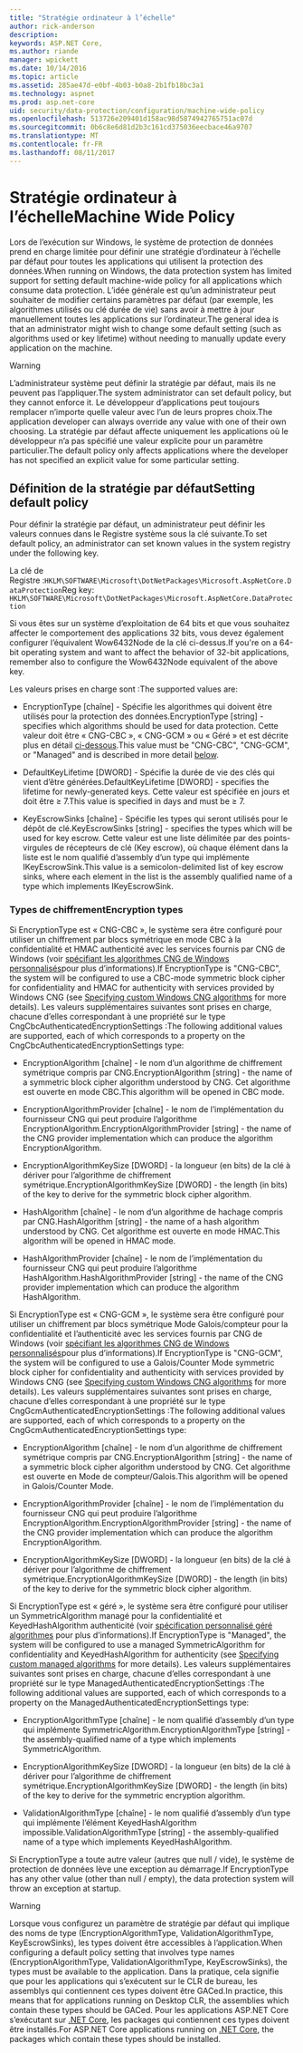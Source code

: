 ```yaml
---
title: "Stratégie ordinateur à l’échelle"
author: rick-anderson
description: 
keywords: ASP.NET Core,
ms.author: riande
manager: wpickett
ms.date: 10/14/2016
ms.topic: article
ms.assetid: 285ae47d-e0bf-4b03-b0a8-2b1fb18bc3a1
ms.technology: aspnet
ms.prod: asp.net-core
uid: security/data-protection/configuration/machine-wide-policy
ms.openlocfilehash: 513726e209401d158ac98d5874942765751ac07d
ms.sourcegitcommit: 0b6c8e6d81d2b3c161cd375036eecbace46a9707
ms.translationtype: MT
ms.contentlocale: fr-FR
ms.lasthandoff: 08/11/2017
---
```

# <a name="machine-wide-policy"></a><span data-ttu-id="485a4-103">Stratégie ordinateur à l’échelle</span><span class="sxs-lookup"><span data-stu-id="485a4-103">Machine Wide Policy</span></span>

<a name=data-protection-configuration-machinewidepolicy></a>

<span data-ttu-id="485a4-104">Lors de l’exécution sur Windows, le système de protection de données prend en charge limitée pour définir une stratégie d’ordinateur à l’échelle par défaut pour toutes les applications qui utilisent la protection des données.</span><span class="sxs-lookup"><span data-stu-id="485a4-104">When running on Windows, the data protection system has limited support for setting default machine-wide policy for all applications which consume data protection.</span></span> <span data-ttu-id="485a4-105">L’idée générale est qu’un administrateur peut souhaiter de modifier certains paramètres par défaut (par exemple, les algorithmes utilisés ou clé durée de vie) sans avoir à mettre à jour manuellement toutes les applications sur l’ordinateur.</span><span class="sxs-lookup"><span data-stu-id="485a4-105">The general idea is that an administrator might wish to change some default setting (such as algorithms used or key lifetime) without needing to manually update every application on the machine.</span></span>

>[!WARNING]
> <span data-ttu-id="485a4-106">L’administrateur système peut définir la stratégie par défaut, mais ils ne peuvent pas l’appliquer.</span><span class="sxs-lookup"><span data-stu-id="485a4-106">The system administrator can set default policy, but they cannot enforce it.</span></span> <span data-ttu-id="485a4-107">Le développeur d’applications peut toujours remplacer n’importe quelle valeur avec l’un de leurs propres choix.</span><span class="sxs-lookup"><span data-stu-id="485a4-107">The application developer can always override any value with one of their own choosing.</span></span> <span data-ttu-id="485a4-108">La stratégie par défaut affecte uniquement les applications où le développeur n’a pas spécifié une valeur explicite pour un paramètre particulier.</span><span class="sxs-lookup"><span data-stu-id="485a4-108">The default policy only affects applications where the developer has not specified an explicit value for some particular setting.</span></span>

## <a name="setting-default-policy"></a><span data-ttu-id="485a4-109">Définition de la stratégie par défaut</span><span class="sxs-lookup"><span data-stu-id="485a4-109">Setting default policy</span></span>

<span data-ttu-id="485a4-110">Pour définir la stratégie par défaut, un administrateur peut définir les valeurs connues dans le Registre système sous la clé suivante.</span><span class="sxs-lookup"><span data-stu-id="485a4-110">To set default policy, an administrator can set known values in the system registry under the following key.</span></span>

<span data-ttu-id="485a4-111">La clé de Registre :`HKLM\SOFTWARE\Microsoft\DotNetPackages\Microsoft.AspNetCore.DataProtection`</span><span class="sxs-lookup"><span data-stu-id="485a4-111">Reg key: `HKLM\SOFTWARE\Microsoft\DotNetPackages\Microsoft.AspNetCore.DataProtection`</span></span>

<span data-ttu-id="485a4-112">Si vous êtes sur un système d’exploitation de 64 bits et que vous souhaitez affecter le comportement des applications 32 bits, vous devez également configurer l’équivalent Wow6432Node de la clé ci-dessus.</span><span class="sxs-lookup"><span data-stu-id="485a4-112">If you're on a 64-bit operating system and want to affect the behavior of 32-bit applications, remember also to configure the Wow6432Node equivalent of the above key.</span></span>

<span data-ttu-id="485a4-113">Les valeurs prises en charge sont :</span><span class="sxs-lookup"><span data-stu-id="485a4-113">The supported values are:</span></span>

* <span data-ttu-id="485a4-114">EncryptionType [chaîne] - Spécifie les algorithmes qui doivent être utilisés pour la protection des données.</span><span class="sxs-lookup"><span data-stu-id="485a4-114">EncryptionType [string] - specifies which algorithms should be used for data protection.</span></span> <span data-ttu-id="485a4-115">Cette valeur doit être « CNG-CBC », « CNG-GCM » ou « Géré » et est décrite plus en détail [ci-dessous](#data-protection-encryption-types).</span><span class="sxs-lookup"><span data-stu-id="485a4-115">This value must be "CNG-CBC", "CNG-GCM", or "Managed" and is described in more detail [below](#data-protection-encryption-types).</span></span>

* <span data-ttu-id="485a4-116">DefaultKeyLifetime [DWORD] - Spécifie la durée de vie des clés qui vient d’être générées.</span><span class="sxs-lookup"><span data-stu-id="485a4-116">DefaultKeyLifetime [DWORD] - specifies the lifetime for newly-generated keys.</span></span> <span data-ttu-id="485a4-117">Cette valeur est spécifiée en jours et doit être ≥ 7.</span><span class="sxs-lookup"><span data-stu-id="485a4-117">This value is specified in days and must be ≥ 7.</span></span>

* <span data-ttu-id="485a4-118">KeyEscrowSinks [chaîne] - Spécifie les types qui seront utilisés pour le dépôt de clé.</span><span class="sxs-lookup"><span data-stu-id="485a4-118">KeyEscrowSinks [string] - specifies the types which will be used for key escrow.</span></span> <span data-ttu-id="485a4-119">Cette valeur est une liste délimitée par des points-virgules de récepteurs de clé (Key escrow), où chaque élément dans la liste est le nom qualifié d’assembly d’un type qui implémente IKeyEscrowSink.</span><span class="sxs-lookup"><span data-stu-id="485a4-119">This value is a semicolon-delimited list of key escrow sinks, where each element in the list is the assembly qualified name of a type which implements IKeyEscrowSink.</span></span>

<a name=data-protection-encryption-types></a>

### <a name="encryption-types"></a><span data-ttu-id="485a4-120">Types de chiffrement</span><span class="sxs-lookup"><span data-stu-id="485a4-120">Encryption types</span></span>

<span data-ttu-id="485a4-121">Si EncryptionType est « CNG-CBC », le système sera être configuré pour utiliser un chiffrement par blocs symétrique en mode CBC à la confidentialité et HMAC authenticité avec les services fournis par CNG de Windows (voir [spécifiant les algorithmes CNG de Windows personnalisés](overview.md#data-protection-changing-algorithms-cng)pour plus d’informations).</span><span class="sxs-lookup"><span data-stu-id="485a4-121">If EncryptionType is "CNG-CBC", the system will be configured to use a CBC-mode symmetric block cipher for confidentiality and HMAC for authenticity with services provided by Windows CNG (see [Specifying custom Windows CNG algorithms](overview.md#data-protection-changing-algorithms-cng) for more details).</span></span> <span data-ttu-id="485a4-122">Les valeurs supplémentaires suivantes sont prises en charge, chacune d’elles correspondant à une propriété sur le type CngCbcAuthenticatedEncryptionSettings :</span><span class="sxs-lookup"><span data-stu-id="485a4-122">The following additional values are supported, each of which corresponds to a property on the CngCbcAuthenticatedEncryptionSettings type:</span></span>

* <span data-ttu-id="485a4-123">EncryptionAlgorithm [chaîne] - le nom d’un algorithme de chiffrement symétrique compris par CNG.</span><span class="sxs-lookup"><span data-stu-id="485a4-123">EncryptionAlgorithm [string] - the name of a symmetric block cipher algorithm understood by CNG.</span></span> <span data-ttu-id="485a4-124">Cet algorithme est ouverte en mode CBC.</span><span class="sxs-lookup"><span data-stu-id="485a4-124">This algorithm will be opened in CBC mode.</span></span>

* <span data-ttu-id="485a4-125">EncryptionAlgorithmProvider [chaîne] - le nom de l’implémentation du fournisseur CNG qui peut produire l’algorithme EncryptionAlgorithm.</span><span class="sxs-lookup"><span data-stu-id="485a4-125">EncryptionAlgorithmProvider [string] - the name of the CNG provider implementation which can produce the algorithm EncryptionAlgorithm.</span></span>

* <span data-ttu-id="485a4-126">EncryptionAlgorithmKeySize [DWORD] - la longueur (en bits) de la clé à dériver pour l’algorithme de chiffrement symétrique.</span><span class="sxs-lookup"><span data-stu-id="485a4-126">EncryptionAlgorithmKeySize [DWORD] - the length (in bits) of the key to derive for the symmetric block cipher algorithm.</span></span>

* <span data-ttu-id="485a4-127">HashAlgorithm [chaîne] - le nom d’un algorithme de hachage compris par CNG.</span><span class="sxs-lookup"><span data-stu-id="485a4-127">HashAlgorithm [string] - the name of a hash algorithm understood by CNG.</span></span> <span data-ttu-id="485a4-128">Cet algorithme est ouverte en mode HMAC.</span><span class="sxs-lookup"><span data-stu-id="485a4-128">This algorithm will be opened in HMAC mode.</span></span>

* <span data-ttu-id="485a4-129">HashAlgorithmProvider [chaîne] - le nom de l’implémentation du fournisseur CNG qui peut produire l’algorithme HashAlgorithm.</span><span class="sxs-lookup"><span data-stu-id="485a4-129">HashAlgorithmProvider [string] - the name of the CNG provider implementation which can produce the algorithm HashAlgorithm.</span></span>

<span data-ttu-id="485a4-130">Si EncryptionType est « CNG-GCM », le système sera être configuré pour utiliser un chiffrement par blocs symétrique Mode Galois/compteur pour la confidentialité et l’authenticité avec les services fournis par CNG de Windows (voir [spécifiant les algorithmes CNG de Windows personnalisés](overview.md#data-protection-changing-algorithms-cng)pour plus d’informations).</span><span class="sxs-lookup"><span data-stu-id="485a4-130">If EncryptionType is "CNG-GCM", the system will be configured to use a Galois/Counter Mode symmetric block cipher for confidentiality and authenticity with services provided by Windows CNG (see [Specifying custom Windows CNG algorithms](overview.md#data-protection-changing-algorithms-cng) for more details).</span></span> <span data-ttu-id="485a4-131">Les valeurs supplémentaires suivantes sont prises en charge, chacune d’elles correspondant à une propriété sur le type CngGcmAuthenticatedEncryptionSettings :</span><span class="sxs-lookup"><span data-stu-id="485a4-131">The following additional values are supported, each of which corresponds to a property on the CngGcmAuthenticatedEncryptionSettings type:</span></span>

* <span data-ttu-id="485a4-132">EncryptionAlgorithm [chaîne] - le nom d’un algorithme de chiffrement symétrique compris par CNG.</span><span class="sxs-lookup"><span data-stu-id="485a4-132">EncryptionAlgorithm [string] - the name of a symmetric block cipher algorithm understood by CNG.</span></span> <span data-ttu-id="485a4-133">Cet algorithme est ouverte en Mode de compteur/Galois.</span><span class="sxs-lookup"><span data-stu-id="485a4-133">This algorithm will be opened in Galois/Counter Mode.</span></span>

* <span data-ttu-id="485a4-134">EncryptionAlgorithmProvider [chaîne] - le nom de l’implémentation du fournisseur CNG qui peut produire l’algorithme EncryptionAlgorithm.</span><span class="sxs-lookup"><span data-stu-id="485a4-134">EncryptionAlgorithmProvider [string] - the name of the CNG provider implementation which can produce the algorithm EncryptionAlgorithm.</span></span>

* <span data-ttu-id="485a4-135">EncryptionAlgorithmKeySize [DWORD] - la longueur (en bits) de la clé à dériver pour l’algorithme de chiffrement symétrique.</span><span class="sxs-lookup"><span data-stu-id="485a4-135">EncryptionAlgorithmKeySize [DWORD] - the length (in bits) of the key to derive for the symmetric block cipher algorithm.</span></span>

<span data-ttu-id="485a4-136">Si EncryptionType est « géré », le système sera être configuré pour utiliser un SymmetricAlgorithm managé pour la confidentialité et KeyedHashAlgorithm authenticité (voir [spécification personnalisé géré algorithmes](overview.md#data-protection-changing-algorithms-custom-managed) pour plus d’informations).</span><span class="sxs-lookup"><span data-stu-id="485a4-136">If EncryptionType is "Managed", the system will be configured to use a managed SymmetricAlgorithm for confidentiality and KeyedHashAlgorithm for authenticity (see [Specifying custom managed algorithms](overview.md#data-protection-changing-algorithms-custom-managed) for more details).</span></span> <span data-ttu-id="485a4-137">Les valeurs supplémentaires suivantes sont prises en charge, chacune d’elles correspondant à une propriété sur le type ManagedAuthenticatedEncryptionSettings :</span><span class="sxs-lookup"><span data-stu-id="485a4-137">The following additional values are supported, each of which corresponds to a property on the ManagedAuthenticatedEncryptionSettings type:</span></span>

* <span data-ttu-id="485a4-138">EncryptionAlgorithmType [chaîne] - le nom qualifié d’assembly d’un type qui implémente SymmetricAlgorithm.</span><span class="sxs-lookup"><span data-stu-id="485a4-138">EncryptionAlgorithmType [string] - the assembly-qualified name of a type which implements SymmetricAlgorithm.</span></span>

* <span data-ttu-id="485a4-139">EncryptionAlgorithmKeySize [DWORD] - la longueur (en bits) de la clé à dériver pour l’algorithme de chiffrement symétrique.</span><span class="sxs-lookup"><span data-stu-id="485a4-139">EncryptionAlgorithmKeySize [DWORD] - the length (in bits) of the key to derive for the symmetric encryption algorithm.</span></span>

* <span data-ttu-id="485a4-140">ValidationAlgorithmType [chaîne] - le nom qualifié d’assembly d’un type qui implémente l’élément KeyedHashAlgorithm impossible.</span><span class="sxs-lookup"><span data-stu-id="485a4-140">ValidationAlgorithmType [string] - the assembly-qualified name of a type which implements KeyedHashAlgorithm.</span></span>

<span data-ttu-id="485a4-141">Si EncryptionType a toute autre valeur (autres que null / vide), le système de protection de données lève une exception au démarrage.</span><span class="sxs-lookup"><span data-stu-id="485a4-141">If EncryptionType has any other value (other than null / empty), the data protection system will throw an exception at startup.</span></span>

>[!WARNING]
> <span data-ttu-id="485a4-142">Lorsque vous configurez un paramètre de stratégie par défaut qui implique des noms de type (EncryptionAlgorithmType, ValidationAlgorithmType, KeyEscrowSinks), les types doivent être accessibles à l’application.</span><span class="sxs-lookup"><span data-stu-id="485a4-142">When configuring a default policy setting that involves type names (EncryptionAlgorithmType, ValidationAlgorithmType, KeyEscrowSinks), the types must be available to the application.</span></span> <span data-ttu-id="485a4-143">Dans la pratique, cela signifie que pour les applications qui s’exécutent sur le CLR de bureau, les assemblys qui contiennent ces types doivent être GACed.</span><span class="sxs-lookup"><span data-stu-id="485a4-143">In practice, this means that for applications running on Desktop CLR, the assemblies which contain these types should be GACed.</span></span> <span data-ttu-id="485a4-144">Pour les applications ASP.NET Core s’exécutant sur [.NET Core](https://microsoft.com/net/core), les packages qui contiennent ces types doivent être installés.</span><span class="sxs-lookup"><span data-stu-id="485a4-144">For ASP.NET Core applications running on [.NET Core](https://microsoft.com/net/core), the packages which contain these types should be installed.</span></span>

